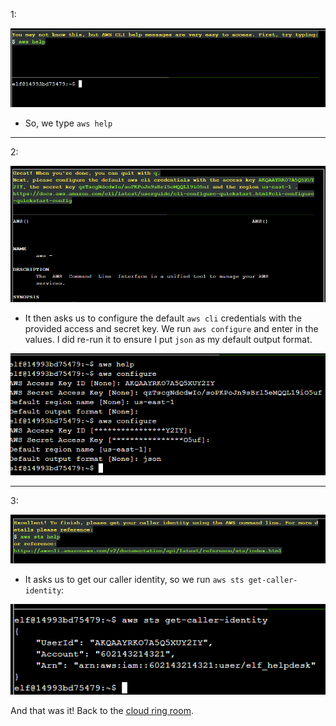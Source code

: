 1:

![](../../../resources/screenshots/awscliintro-1.png)

- So, we type `aws help`

---

2:

![](../../../resources/screenshots/awscliintro-2.png)

- It then asks us to configure the default `aws cli` credentials with the provided access and secret key. We run `aws configure` and enter in the values. I did re-run it to ensure I put `json` as my default output format.

![](../../../resources/screenshots/awscliintro-2-ans.png)

---

3:

![](../../../resources/screenshots/awscliintro-3.png)

- It asks us to get our caller identity, so we run `aws sts get-caller-identity`:

![](../../../resources/screenshots/awscliintro-3-sol.png)

And that was it! Back to the [cloud ring room](../README).
